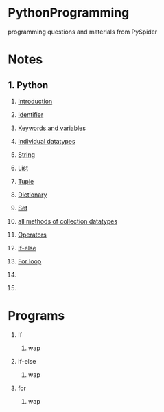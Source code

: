 # PythonProgramming

programming questions and materials from PySpider

# Notes

## 1. Python

1. [Introduction](https://drive.google.com/file/d/11MX7vNK42yLFJaBBGDWQ6kMhbvdSu3Hi/view?usp=sharing)

2. [Identifier](https://drive.google.com/file/d/1TfCFSvG2UauFYX0NGhA8Pmq9UjIoEbjB/view?usp=sharing)

3. [Keywords and variables](https://drive.google.com/file/d/13ub1F-eiEhfK3SbfuqZ0D-bsmjtBCeRC/view?usp=sharing)

4. [Individual datatypes](https://drive.google.com/file/d/1GsEdCjWsaXL1hESKCqAaoH56FuvnRbv4/view?usp=sharing)

5. [String](https://drive.google.com/file/d/1KAh9kI9BYYp9hEWk-Q94enzTG2lkY31_/view?usp=sharing)

6. [List](https://drive.google.com/file/d/1x1sAWAdtYtm8IHe9noX3pc0tjOKrjeQo/view?usp=sharing)

7. [Tuple](https://drive.google.com/file/d/1Lohzalp4QXWzBp1f-_yuiZkPNFfPG_y-/view?usp=sharing)

8. [Dictionary](https://drive.google.com/file/d/1jvVXhs22ZLQyDYO80asR5r4TvtlA7FZf/view?usp=sharing)

9. [Set](https://drive.google.com/file/d/1pHB31KBAEpCmjau0aOOv8j4Ea6rxMu81/view?usp=sharing)

10. [all methods of collection datatypes](https://drive.google.com/file/d/1Y8Az8Fenrz64xjAUN0SPDm2TT-F4fb8j/view?usp=sharing)

11. [Operators](https://drive.google.com/file/d/1W8aPhn6x7Cewtj2cSqfJXPKyGFFUYH4L/view?usp=sharing)

12. [If-else](https://drive.google.com/file/d/1UH2h7InEv9bpPomsUsgbed_ke3wsd6L-/view?usp=sharing)

13. [For loop]()

14. []()

15. []()

# Programs

1. If

    1. wap

2. if-else

    1. wap

3. for

    1. wap